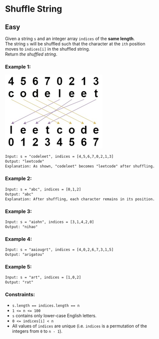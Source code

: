 # Shuffle String
## Easy

Given a string `s` and an integer array `indices` of the **same length**.\
The string `s` will be shuffled such that the character at the `ith` position moves to `indices[i]` in the shuffled string.\
Return *the shuffled string*.

### Example 1:
![Example 1](./Picture-Shuffle_String.jpg)
```
Input: s = "codeleet", indices = [4,5,6,7,0,2,1,3]
Output: "leetcode"
Explanation: As shown, "codeleet" becomes "leetcode" after shuffling.
```

### Example 2:
```
Input: s = "abc", indices = [0,1,2]
Output: "abc"
Explanation: After shuffling, each character remains in its position.
```

### Example 3:
```
Input: s = "aiohn", indices = [3,1,4,2,0]
Output: "nihao"
```

### Example 4:
```
Input: s = "aaiougrt", indices = [4,0,2,6,7,3,1,5]
Output: "arigatou"
```

### Example 5:
```
Input: s = "art", indices = [1,0,2]
Output: "rat"
```

### Constraints:
- `s.length == indices.length == n`
- `1 <= n <= 100`
- `s` contains only lower-case English letters.
- `0 <= indices[i] < n`
- All values of `indices` are unique (i.e. `indices` is a permutation of the integers from `0` to `n - 1`).